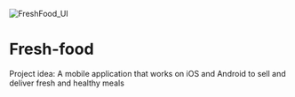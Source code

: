 ![FreshFood_UI](https://github.com/user-attachments/assets/86f448e9-44f2-40db-8204-5a9b1e07d781)

# Fresh-food
Project idea: A mobile application that works on iOS and Android to sell and deliver fresh and healthy meals

